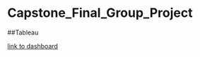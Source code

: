 # Capstone_Final_Group_Project

##Tableau 


[link to dashboard](https://public.tableau.com/app/profile/carlos2209/viz/FinalProjectDashboard-CustomerandStoreData/FinalProjectDashboard?publish=yes)
